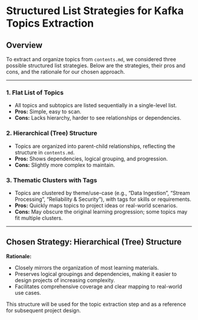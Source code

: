 # Structured List Strategies for Kafka Topics Extraction

## Overview
To extract and organize topics from `contents.md`, we considered three possible structured list strategies. Below are the strategies, their pros and cons, and the rationale for our chosen approach.

---

### 1. Flat List of Topics
- All topics and subtopics are listed sequentially in a single-level list.
- **Pros:** Simple, easy to scan.
- **Cons:** Lacks hierarchy, harder to see relationships or dependencies.

### 2. Hierarchical (Tree) Structure
- Topics are organized into parent-child relationships, reflecting the structure in `contents.md`.
- **Pros:** Shows dependencies, logical grouping, and progression.
- **Cons:** Slightly more complex to maintain.

### 3. Thematic Clusters with Tags
- Topics are clustered by theme/use-case (e.g., “Data Ingestion”, “Stream Processing”, “Reliability & Security”), with tags for skills or requirements.
- **Pros:** Quickly maps topics to project ideas or real-world scenarios.
- **Cons:** May obscure the original learning progression; some topics may fit multiple clusters.

---

## Chosen Strategy: Hierarchical (Tree) Structure

**Rationale:**
- Closely mirrors the organization of most learning materials.
- Preserves logical groupings and dependencies, making it easier to design projects of increasing complexity.
- Facilitates comprehensive coverage and clear mapping to real-world use cases.

This structure will be used for the topic extraction step and as a reference for subsequent project design.
